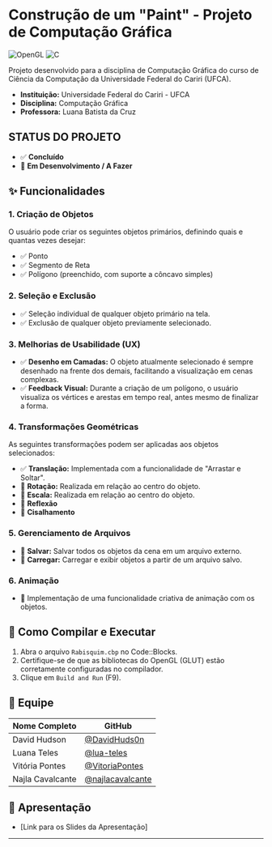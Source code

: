 # Construção de um "Paint" - Projeto de Computação Gráfica

![OpenGL](https://img.shields.io/badge/OpenGL-5586A4?style=for-the-badge&logo=opengl)
![C](https://img.shields.io/badge/C-00599C?style=for-the-badge&logo=c)

Projeto desenvolvido para a disciplina de Computação Gráfica do curso de Ciência da Computação da Universidade Federal do Cariri (UFCA).

- **Instituição:** Universidade Federal do Cariri - UFCA
- **Disciplina:** Computação Gráfica
- **Professora:** Luana Batista da Cruz

##  STATUS DO PROJETO
- ✅ **Concluído**
- 🚧 **Em Desenvolvimento / A Fazer**

## ✨ Funcionalidades

### 1. Criação de Objetos
O usuário pode criar os seguintes objetos primários, definindo quais e quantas vezes desejar:
- ✅ Ponto
- ✅ Segmento de Reta
- ✅ Polígono (preenchido, com suporte a côncavo simples)

### 2. Seleção e Exclusão
- ✅ Seleção individual de qualquer objeto primário na tela.
- ✅ Exclusão de qualquer objeto previamente selecionado.

### 3. Melhorias de Usabilidade (UX)
- ✅ **Desenho em Camadas:** O objeto atualmente selecionado é sempre desenhado na frente dos demais, facilitando a visualização em cenas complexas.
- ✅ **Feedback Visual:** Durante a criação de um polígono, o usuário visualiza os vértices e arestas em tempo real, antes mesmo de finalizar a forma.

### 4. Transformações Geométricas
As seguintes transformações podem ser aplicadas aos objetos selecionados:
- ✅ **Translação:** Implementada com a funcionalidade de "Arrastar e Soltar".
- 🚧 **Rotação:** Realizada em relação ao centro do objeto.
- 🚧 **Escala:** Realizada em relação ao centro do objeto.
- 🚧 **Reflexão**
- 🚧 **Cisalhamento**

### 5. Gerenciamento de Arquivos
- 🚧 **Salvar:** Salvar todos os objetos da cena em um arquivo externo.
- 🚧 **Carregar:** Carregar e exibir objetos a partir de um arquivo salvo.

### 6. Animação
- 🚧 Implementação de uma funcionalidade criativa de animação com os objetos.

## 🔧 Como Compilar e Executar

1.  Abra o arquivo `Rabisquim.cbp` no Code::Blocks.
2.  Certifique-se de que as bibliotecas do OpenGL (GLUT) estão corretamente configuradas no compilador.
3.  Clique em `Build and Run` (F9).

## 👥 Equipe

| Nome Completo | GitHub |
|---|---|
| David Hudson | [@DavidHuds0n](https://github.com/DavidHuds0n) |
| Luana Teles | [@lua-teles](https://github.com/lua-teles) |
| Vitória Pontes | [@VitoriaPontes](https://github.com/VitoriaPontes) |
| Najla Cavalcante | [@najlacavalcante](https://github.com/najlacavalcante) |

## 📂 Apresentação

- [Link para os Slides da Apresentação]

---